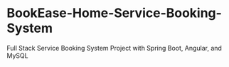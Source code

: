 # BookEase-Home-Service-Booking-System
Full Stack Service Booking System Project with Spring Boot, Angular, and MySQL
